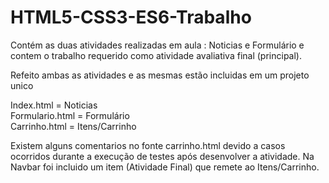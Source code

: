 # HTML5-CSS3-ES6-Trabalho

Contém as duas atividades realizadas em aula : Noticias e Formulário e contem o trabalho requerido como atividade avaliativa final (principal).

Refeito ambas as atividades e as mesmas estão incluidas em um projeto unico

Index.html = Noticias<br>
Formulario.html = Formulário<br>
Carrinho.html = Itens/Carrinho<br>

Existem alguns comentarios no fonte carrinho.html devido a casos ocorridos durante a execução de testes após desenvolver a atividade.
Na Navbar foi incluido um item (Atividade Final) que remete ao Itens/Carrinho.
